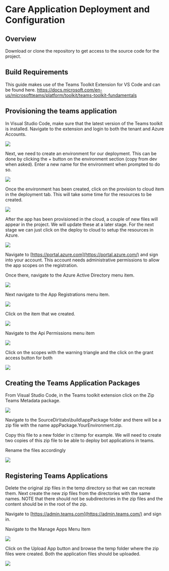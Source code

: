 
# Care Application Deployment and Configuration

## Overview

Download or clone the repository to get access to the source code for the project. 

## Build Requirements

This guide makes use of the Teams Toolkit Extension for VS Code and can be found here. https://docs.microsoft.com/en-us/microsoftteams/platform/toolkit/teams-toolkit-fundamentals 

## Provisioning the teams application

In Visual Studio Code, make sure that the latest version of the Teams toolkit is installed. Navigate to the extension and login to both the tenant and Azure Accounts.

![](img/image034.png)

Next, we need to create an environment for our deployment. This can be done by clicking the + button on the environment section (copy from dev when asked). Enter a new name for the environment when prompted to do so.

![](img/image036.png)

Once the environment has been created, click on the provision to cloud item in the deployment tab. This will take some time for the resources to be created. 

![](img/image038.png)

After the app has been provisioned in the cloud, a couple of new files will appear in the project. We will update these at a later stage. For the next stage we can just click on the deploy to cloud to setup the resources in Azure. 

![](img/image040.png)

Navigate to [https://portal.azure.com](https://portal.azure.com/) and sign into your account. This account needs administrative permissions to allow the app scopes on the registration. 

Once there, navigate to the Azure Active Directory menu item. 

![](img/image042.png)

Next navigate to the App Registrations menu item. 

![](img/image044.png)

Click on the item that we created. 

![](img/image046.png)

Navigate to the Api Permissions menu item 

![](img/image048.png)

Click on the scopes with the warning triangle and the click on the grant access button for both 

![](img/image050.png)

## Creating the Teams Application Packages

From Visual Studio Code, in the Teams toolkit extension click on the Zip Teams Metadata package.

![](img/image118.png)

Navigate to the SourceDir\tabs\build\appPackage folder and there will be a zip file with the name appPackage.YourEnvironment.zip.

Copy this file to a new folder in c:\temp for example. We will need to create two copies of this zip file to be able to deploy bot applications in teams.

Rename the files accordingly

![](img/image120.png)

## Registering Teams Applications

Delete the original zip files in the temp directory so that we can recreate them. Next create the new zip files from the directories with the same names. NOTE that there should not be subdirectories in the zip files and the content should be in the root of the zip.

Navigate to [https://admin.teams.com](https://admin.teams.com/) and sign in.

Navigate to the Manage Apps Menu Item

![](img/image152.png)

Click on the Upload App button and browse the temp folder where the zip files were created. Both the application files should be uploaded.

![](img/image154.png)